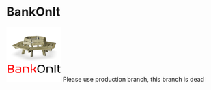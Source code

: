 # BankOnIt
![Logo](https://github.com/Plytek/keyvaluedrasyl/blob/8b900399f16c1adcab060d82aee26bacbb94c9a6/src/main/resources/logo.png)
Please use production branch, this branch is dead
